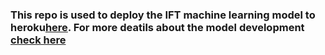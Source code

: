 ### This repo is used to deploy the IFT machine learning model to heroku[here](https://iftforemulsions.herokuapp.com/predict). For more deatils about the model development [check here](https://github.com/dataubc/Modeling_IFT_for_heavy_oil_emulsion)





